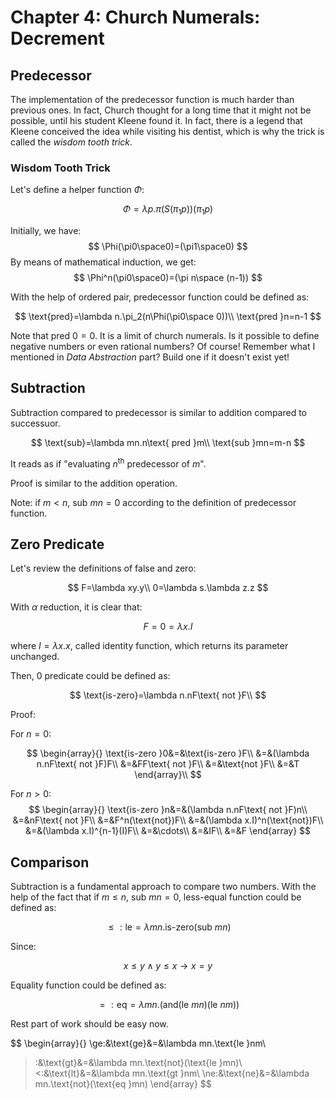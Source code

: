 # Chapter 4: Church Numerals: Decrement

## Predecessor

The implementation of the predecessor function is much harder than previous ones. In fact, Church thought for a long time that it might not be possible, until his student Kleene found it. In fact, there is a legend that Kleene conceived the idea while visiting his dentist, which is why the trick is called the _wisdom tooth trick_.


### Wisdom Tooth Trick

Let's define a helper function $\Phi$:

$$
\Phi=\lambda p.\pi(S(\pi_1p))(\pi_1p)
$$

Initially, we have:
$$
\Phi(\pi0\space0)=(\pi1\space0)
$$
By means of mathematical induction, we get:
$$
\Phi^n(\pi0\space0)=(\pi n\space (n-1))
$$

With the help of ordered pair, predecessor function could be defined as:

$$
\text{pred}=\lambda n.\pi_2(n\Phi(\pi0\space 0))\\
\text{pred }n=n-1
$$

Note that $\text{pred }0=0$. It is a limit of church numerals. Is it possible to define negative numbers or even rational numbers? Of course! Remember what I mentioned in _Data Abstraction_ part? Build one if it doesn't exist yet!


## Subtraction


Subtraction compared to predecessor is similar to addition compared to successuor.

$$
\text{sub}=\lambda mn.n\text{ pred }m\\
\text{sub }mn=m-n
$$

It reads as if "evaluating $n^\text{th}$ predecessor of $m$".

Proof is similar to the addition operation.

Note: if $m<n$, $\text{sub }mn=0$ according to the definition of predecessor function.

## Zero Predicate

Let's review the definitions of false and zero:

$$
F=\lambda xy.y\\
0=\lambda s.\lambda z.z
$$

With $\alpha$ reduction, it is clear that:

$$
F=0=\lambda x.I
$$

where $I=\lambda x.x$, called identity function, which returns its parameter unchanged.

Then, $0$ predicate could be defined as:

$$
\text{is-zero}=\lambda n.nF\text{ not }F\\
$$

Proof:

For $n=0$:

$$
\begin{array}{}
\text{is-zero }0&=&\text{is-zero }F\\
&=&(\lambda n.nF\text{ not }F)F\\
&=&FF\text{ not }F\\
&=&\text{not }F\\
&=&T
\end{array}\\
$$

For $n>0$:
$$
\begin{array}{}
\text{is-zero }n&=&(\lambda n.nF\text{ not }F)n\\
&=&nF\text{ not }F\\
&=&F^n(\text{not})F\\
&=&(\lambda x.I)^n(\text{not})F\\
&=&(\lambda x.I)^{n-1}(I)F\\
&=&\cdots\\
&=&IF\\
&=&F
\end{array}
$$

## Comparison

Subtraction is a fundamental approach to compare two numbers. With the help of the fact that if $m\leq n$, $\text{sub }mn=0$, less-equal function could be defined as:

$$
\le:\text{le}=\lambda mn.\text{is-zero}(\text{sub }mn)
$$

Since:

$$
x\le y\land y \le x \rightarrow x=y 
$$

Equality function could be defined as:

$$
=:\text{eq}=\lambda mn.(\text{and}(\text{le }mn)(\text{le }nm))
$$

Rest part of work should be easy now.


$$
\begin{array}{}
\ge:&\text{ge}&=&\lambda mn.\text{le }nm\\
>:&\text{gt}&=&\lambda mn.\text{not}(\text{le }mn)\\
<:&\text{lt}&=&\lambda mn.\text{gt }nm\\
\ne:&\text{ne}&=&\lambda mn.\text{not}(\text{eq }mn)
\end{array}
$$